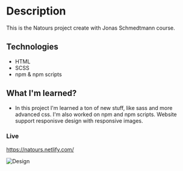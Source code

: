 # Description 
This is the Natours project create with Jonas Schmedtmann course. 

## Technologies 
* HTML
* SCSS
* npm & npm scripts 

## What I'm learned? 
* In this project I'm learned a ton of new stuff, like sass and more advanced css. I'm also worked on npm and npm scripts. Website support responisve design with responsive images.

### Live 
https://natours.netlify.com/

![Design](https://i.ibb.co/qgPz2WP/Bez-tytu-u.png)
